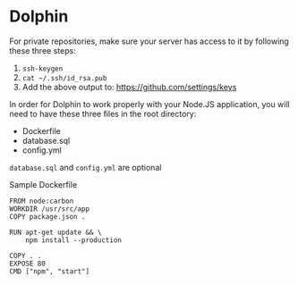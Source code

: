 # Dolphin

For private repositories, make sure your server has access to it by following these three steps:
  1. `ssh-keygen`
  2. `cat ~/.ssh/id_rsa.pub`
  3. Add the above output to: https://github.com/settings/keys

In order for Dolphin to work properly with your Node.JS application, you will need to have these three files in the root directory:
  * Dockerfile
  * database.sql
  * config.yml

`database.sql` and `config.yml` are optional

Sample Dockerfile
```
FROM node:carbon
WORKDIR /usr/src/app
COPY package.json .

RUN apt-get update && \
    npm install --production

COPY . .
EXPOSE 80
CMD ["npm", "start"]
```
